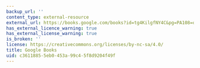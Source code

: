 ```yaml
---
backup_url: ''
content_type: external-resource
external_url: https://books.google.com/books?id=tg4KilgfNY4C&pg=PA108=onepage#v=onepage&q&f=false
has_external_licence_warning: true
has_external_license_warning: true
is_broken: ''
license: https://creativecommons.org/licenses/by-nc-sa/4.0/
title: Google Books
uid: c3611885-5eb0-453a-99c4-5f8d9204f49f
---
```

